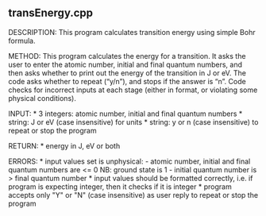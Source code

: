 ## transEnergy.cpp

DESCRIPTION: This program calculates transition energy using simple Bohr formula.

METHOD: This program calculates the energy for a transition. It asks the user to enter the atomic number, initial and final quantum numbers, and then asks whether to print out the energy of the transition in J or eV. The code asks whether to repeat (“y/n”), and stops if the answer is “n”. Code checks for incorrect inputs at each stage (either in format, or violating some physical conditions).

INPUT:
	* 3 integers: atomic number, initial and final quantum numbers
	* string: J or eV (case insensitive) for units
	* string: y or n (case insensitive) to repeat or stop the program

RETURN:
	* energy in J, eV or both

ERRORS:
	* input values set is unphysical:
		- atomic number, initial and final quantum numbers are <= 0 NB: ground state is 1
		- initial quantum number is > final quantum number
	* input values should be formatted correctly, i.e. if program is expecting integer, then it checks if it is integer
	* program accepts only "Y" or "N" (case insensitive) as user reply to repeat or stop the program